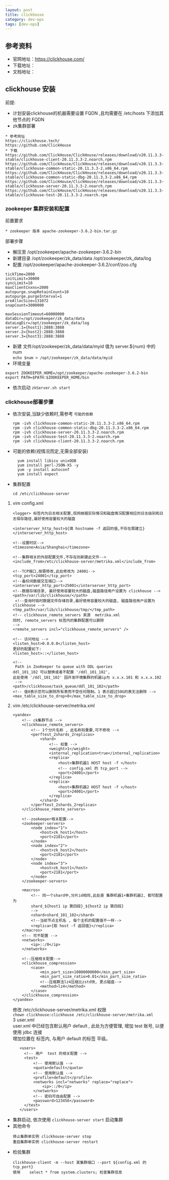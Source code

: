 ```yaml
---
layout: post
title: clickhouse
category: dev-ops
tags: [dev-ops]
---
```


## 参考资料
- 官网地址：https://clickhouse.com/
- 下载地址：
- 文档地址：

##  clickhouse 安装
前提: 
- 计划安装clickhouse的机器需要设置 FQDN ,且均需要在 /etc/hosts 下添加其他节点的 FQDN
- zk集群部署

```
* 参考网址  
https://clickhouse.tech/  
https://github.com/ClickHouse
* 下载
https://github.com/ClickHouse/ClickHouse/releases/download/v20.11.3.3-stable/clickhouse-client-20.11.3.3-2.noarch.rpm
https://github.com/ClickHouse/ClickHouse/releases/download/v20.11.3.3-stable/clickhouse-common-static-20.11.3.3-2.x86_64.rpm
https://github.com/ClickHouse/ClickHouse/releases/download/v20.11.3.3-stable/clickhouse-common-static-dbg-20.11.3.3-2.x86_64.rpm
https://github.com/ClickHouse/ClickHouse/releases/download/v20.11.3.3-stable/clickhouse-server-20.11.3.3-2.noarch.rpm
https://github.com/ClickHouse/ClickHouse/releases/download/v20.11.3.3-stable/clickhouse-test-20.11.3.3-2.noarch.rpm
```

### zookeeper 集群安装和配置

前置要求
``` 
* zookeeper 版本 apache-zookeeper-3.6.2-bin.tar.gz
```
部署步骤
* 解压至  /opt/zookeeper/apache-zookeeper-3.6.2-bin
* 新建目录 /opt/zookeeper/zk_data/data   /opt/zookeeper/zk_data/log
* 配置 /opt/zookeeper/apache-zookeeper-3.6.2/conf/zoo.cfg
```
tickTime=2000
initLimit=30000
syncLimit=10
maxClientCnxns=2000
autopurge.snapRetainCount=10
autopurge.purgeInterval=1
preAllocSize=131072
snapCount=3000000

maxSessionTimeout=60000000
dataDir=/opt/zookeeper/zk_data/data
dataLogDir=/opt/zookeeper/zk_data/log
server.1={host1}:2888:3888
server.2={host2}:2888:3888
server.3={host3}:2888:3888
```

* 新建 文件/opt/zookeeper/zk_data/data/myid  值为 server.${num} 中的 num  
  `echo $num > /opt/zookeeper/zk_data/data/myid`
* 环境变量
```
export ZOOKEEPER_HOME=/opt/zookeeper/apache-zookeeper-3.6.2-bin  
export PATH=$PATH:$ZOOKEEPER_HOME/bin
```

* 依次启动  `zkServer.sh start`

### clickhouse部署步骤
* 依次安装,当缺少依赖时,需参考 `可能的依赖`
   ```
  rpm -ivh clickhouse-common-static-20.11.3.3-2.x86_64.rpm
  rpm -ivh clickhouse-common-static-dbg-20.11.3.3-2.x86_64.rpm
  rpm -ivh clickhouse-server-20.11.3.3-2.noarch.rpm
  rpm -ivh clickhouse-test-20.11.3.3-2.noarch.rpm
  rpm -ivh clickhouse-client-20.11.3.3-2.noarch.rpm
  ```
* 可能的依赖(视情况而定,无需全部安装)
    ```
      yum install libicu unixODB
      yum install perl-JSON-XS -y
      yum -y install autoconf
      yum install expect
    ```

* 集群配置
    ```
    cd /etc/clickhouse-server
    
    ```
1. vim config.xml
    ``` 
    <logger> 标签内为日志相关配置,现网根据实际情况和磁盘情况配置相应的日志级别和日志保存路径,最好使用容量较大的磁盘
    
    <interserver_http_host>${填 hostname -f 返回的值,不存在需建立}</interserver_http_host>
        
    <!--设置时区-->
    <timezone>Asia/Shanghai</timezone>
    
    <!--集群相关的外部配置文件,不存在则新建此文件-->
    <include_from>/etc/clickhouse-server/metrika.xml</include_from>
    
    <!--TCP端口,按需修改,此处修改为 24001-->
    <tcp_port>24001</tcp_port>
    <!--备份间数据交互端口-->
    <interserver_http_port>25001</interserver_http_port>
    <!--数据存储目录, 最好使用容量较大的磁盘,磁盘路径用户设置为 clickhouse -->
    <path>/var/lib/clickhouse/</path>
     <!--查询时临时数据文件存储目录,最好使用容量较大的磁盘, 磁盘路径用户设置为 clickhouse -->
    <tmp_path>/var/lib/clickhouse/tmp/</tmp_path>  
    <!-- clickhouse_remote_servers 来源  metrika.xml
    同时, remote_servers 标签内的集群配置可以删除
    --> 
    <remote_servers incl="clickhouse_remote_servers" />
   
    <!-- 访问地址 -->
    <listen_host>0.0.0.0</listen_host>
   更好的配置如下: 
    <listen_host>::</listen_host>
   
    <!--
     Path in ZooKeeper to queue with DDL queries
    ddl_101_102 可以替换或者不配置 '/ddl_101_102',
    此处使用 '/ddl_101_102' 因开发环境集群的机器ip为 x.x.x.101 和 x.x.x.102
     -->
    <path>/clickhouse/task_queue/ddl_101_102</path>
    <!-- 值0表示您可以删除所有表而不受任何限制。1 表示超过50G的表无法删除 -->
    <max_table_size_to_drop>0</max_table_size_to_drop>
    
   ```
2. vim /etc/clickhouse-server/metrika.xml
    ```
    <yandex>
        <!-- ck集群节点 -->
        <clickhouse_remote_servers>
            <!-- 1个分片名称 , 此名称较重要,可不修改 -->
            <perftest_2shards_2replicas>
                <shard>
                    <!-- 权重 -->
                    <weight>1</weight>
                    <internal_replication>true</internal_replication>
                    <replica>
                        <host>集群机器1 HOST host -f </host>
                        <!-- config.xml 的 tcp_port -->
                        <port>24001</port>
                    </replica>
                    <replica>
                        <host>集群机器2 HOST host -f </host>
                        <port>24001</port>
                    </replica>
                </shard>
            </perftest_2shards_2replicas>
        </clickhouse_remote_servers>
    
        <!--zookeeper相关配置-->
        <zookeeper-servers>
            <node index="1">
                <host>zk_host1</host>
                <port>2181</port>
            </node>
            <node index="2">
                <host>zk_host2</host>
                <port>2181</port>
            </node>
            <node index="3">
                <host>zk_host1</host>
                <port>2181</port>
            </node>
        </zookeeper-servers>
    
        <macros>
            <!-- 同一个shard中,分片id相同,此处是 集群机器1+集群机器2, 都可配置为 
            shard_${host1 ip 第四段}_${host2 ip 第四段}
            -->
            <shard>shard_101_102</shard>
            <!--当前节点主机名 , 每个主机的配置值不一样-->
            <replica>{取 host -f 返回值}</replica>
        </macros>
        <!-- 可不配置 -->
        <networks>
            <ip>::/0</ip>
        </networks>
    
        <!--压缩相关配置-->
        <clickhouse_compression>
            <case>
                <min_part_size>10000000000</min_part_size>
                <min_part_size_ratio>0.01</min_part_size_ratio>
                <!--压缩算法lz4压缩比zstd快, 更占磁盘-->
                <method>lz4</method>
            </case>
        </clickhouse_compression>
    </yandex>
    ```
   修改 /etc/clickhouse-server/metrika.xml 权限  
   `chown clickhouse:clickhouse /etc/clickhouse-server/metrika.xml`  
   3 user.xml   
   user.xml 中已经包含默认用户  default , 此处为方便管理, 增加 test 账号, 以便 使用 jdbc 连接  
   增加位置在  <users></users> 标签内, 与用户 default 的标签 <default></default> 平级。
   ```
      <users>
        <!-- 用户  test 的相关配置 -->
        <test>
            <!-- 使用默认值 -->
            <quota>default</quota>
            <!-- 使用默认值 -->
            <profile>default</profile>
            <networks incl="networks" replace="replace">
                <ip>::/0</ip>
            </networks>
            <!-- 密码可自由配置 -->
            <password>123456</password>
        </test>
      </users>
   ```
* 集群启动, 依次使用 `clickhouse-server start` 启动集群
* 其他命令
    ```
    停止集群单实例 clickhouse-server stop
    重启集群单实例 clickhouse-server restart
    ```
* 检验集群
    ``` 
   clickhouse-client -m --host 某集群端口 --port ${config.xml 的 tcp_port}
    使用    select * from system.clusters; 检查集群信息
    ```